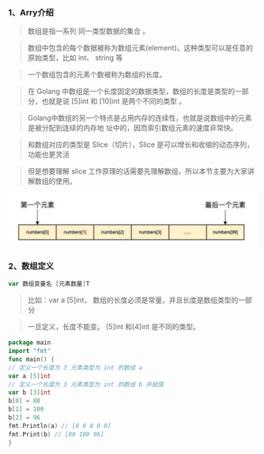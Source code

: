 ### 1、Arry介绍

> 数组是指一系列 同一类型数据的集合 。

> 数组中包含的每个数据被称为数组元素(element)，这种类型可以是任意的原始类型，比如 int、 string 等

> 一个数组包含的元素个数被称为数组的长度。

> 在 Golang 中数组是一个长度固定的数据类型，数组的长度是类型的一部分，也就是说 [5]int 和 [10]int 是两个不同的类型 。

> Golang中数组的另一个特点是占用内存的连续性，也就是说数组中的元素是被分配到连续的内存地 址中的，因而索引数组元素的速度非常快。

> 和数组对应的类型是 Slice（切片），Slice 是可以增长和收缩的动态序列，功能也更灵活

> 但是想要理解 slice 工作原理的话需要先理解数组，所以本节主要为大家讲解数组的使用。

![image-20240307173706591](assets/1.数组介绍/image-20240307173706591.png)

### 2、数组定义

```go
var 数组变量名 [元素数量]T
```

> 比如：var a [5]int， 数组的长度必须是常量，并且长度是数组类型的一部分

> 一旦定义，长度不能变。 [5]int 和[4]int 是不同的类型。

```go
package main
import "fmt"
func main() {
// 定义一个长度为 3 元素类型为 int 的数组 a
var a [5]int
// 定义一个长度为 3 元素类型为 int 的数组 b 并赋值
var b [3]int
b[0] = 80
b[1] = 100
b[2] = 96
fmt.Println(a) // [0 0 0 0 0]
fmt.Print(b) // [80 100 96]
}
```
